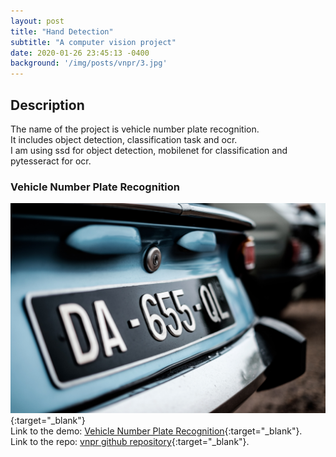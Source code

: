 ```yaml
---
layout: post
title: "Hand Detection"
subtitle: "A computer vision project"
date: 2020-01-26 23:45:13 -0400
background: '/img/posts/vnpr/3.jpg'
---
```


## Description

The name of the project is vehicle number plate recognition.  
It includes object detection, classification task and ocr.  
I am using ssd for object detection, mobilenet for classification and pytesseract for ocr.  

### Vehicle Number Plate Recognition

[![](/img/posts/vnpr/3.jpg)](https://avinash539.github.io/vnpr.github.io/){:target="_blank"}  
Link to the demo: [Vehicle Number Plate Recognition](https://avinash539.github.io/vnpr.github.io/){:target="_blank"}.  
Link to the repo: [vnpr github repository](https://github.com/avinash539/vnpr.github.io.git){:target="_blank"}.